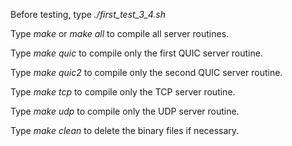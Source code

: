 Before testing, type *./first_test_3_4.sh*

Type *make* or *make all* to compile all server routines.

Type *make quic* to compile only the first QUIC server routine.

Type *make quic2* to compile only the second QUIC server routine.

Type *make tcp* to compile only the TCP server routine.

Type *make udp* to compile only the UDP server routine.

Type *make clean* to delete the binary files if necessary.

